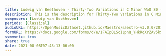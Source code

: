 ```yaml
---
title: Ludwig van Beethoven - Thirty-Two Variations in C Minor WoO 80 (11)
description: This is the description for Thirty-Two Variations in C Minor WoO 80 by Ludwig van Beethoven
composers: [Ludwig van Beethoven]
periods: [Classical]
audioURL: https://OpenMusicDataset.github.io/Maestro/maestro-v3.0.0/2015/MIDI-Unprocessed_R2_D2-12-13-15_mid--AUDIO-from_mp3_12_R2_2015_wav--1.midi
formURL: https://docs.google.com/forms/d/e/1FAIpQLScILpnQ_YHkRqXrZAv5kSsIAHa3wHa2aEmcNs5H51-cUwzgfQ/viewform
comments: true
share: true
date: 2021-08-08T07:43:13-06:00
---
```


